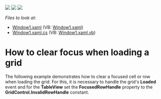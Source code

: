 <!-- default badges list -->
![](https://img.shields.io/endpoint?url=https://codecentral.devexpress.com/api/v1/VersionRange/128648944/10.1.4%2B)
[![](https://img.shields.io/badge/Open_in_DevExpress_Support_Center-FF7200?style=flat-square&logo=DevExpress&logoColor=white)](https://supportcenter.devexpress.com/ticket/details/E1388)
[![](https://img.shields.io/badge/📖_How_to_use_DevExpress_Examples-e9f6fc?style=flat-square)](https://docs.devexpress.com/GeneralInformation/403183)
<!-- default badges end -->
<!-- default file list -->
*Files to look at*:

* [Window1.xaml](./CS/Window1.xaml) (VB: [Window1.xaml](./VB/Window1.xaml))
* [Window1.xaml.cs](./CS/Window1.xaml.cs) (VB: [Window1.xaml.vb](./VB/Window1.xaml.vb))
<!-- default file list end -->
# How to clear focus when loading a grid


<p>The following example demonstrates how to clear a focused cell or row when loading the grid. For this, it is necessary to handle the grid's <strong>Loaded</strong> event and for the <strong>TableView</strong> set the <strong>FocusedRowHandle</strong> property to the  <strong>GridControl.InvalidRowHandle</strong> constant.</p>

<br/>


